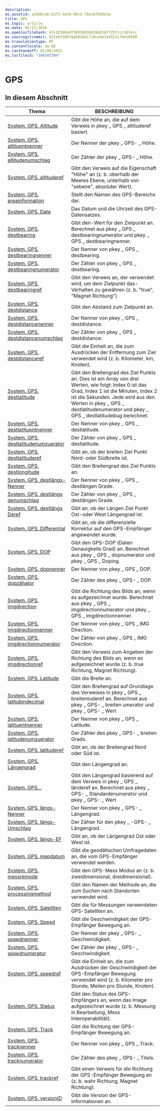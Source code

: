 ```yaml
---
description: .
ms.assetid: a19d6c4e-b3f3-4e54-99cd-76e16f650e3a
title: GPS
ms.topic: article
ms.date: 05/31/2018
ms.openlocfilehash: 67cd2308adf58910b5b0206d18ff25fccc3dfe1c
ms.sourcegitcommit: 831e8f3db78ab820e1710cede244553c70e50500
ms.translationtype: MT
ms.contentlocale: de-DE
ms.lasthandoff: 01/08/2021
ms.locfileid: "106347384"
---
```

# <a name="gps"></a>GPS

## <a name="in-this-section"></a>In diesem Abschnitt



| Thema                                                                                                  | BESCHREIBUNG                                                                                                                                                                                                                                                                                      |
|--------------------------------------------------------------------------------------------------------|--------------------------------------------------------------------------------------------------------------------------------------------------------------------------------------------------------------------------------------------------------------------------------------------------|
| [System. GPS. Altitude](./props-system-gps-altitude.md)<br/>                                 | Gibt die Höhe an, die auf dem Verweis in pkey \_ GPS \_ altituderef basiert.<br/>                                                                                                                                                                                                                  |
| [System. GPS. altituentnenner](./props-system-gps-altitudedenominator.md)<br/>           | Der Nenner der pkey \_ GPS- \_ Höhe.<br/>                                                                                                                                                                                                                                               |
| [System. GPS. altitudenumschlag](./props-system-gps-altitudenumerator.md)<br/>               | Der Zähler der pkey \_ GPS- \_ Höhe.<br/>                                                                                                                                                                                                                                                 |
| [System. GPS. altituderef](./props-system-gps-altituderef.md)<br/>                           | Gibt den Verweis auf die Eigenschaft "Höhe" an (z. b. oberhalb der Meeres Ebene, unterhalb von "sebene", absoluter Wert).<br/>                                                                                                                                                                    |
| [System. GPS. areainformation](./props-system-gps-areainformation.md)<br/>                   | Stellt den Namen des GPS-Bereichs dar.<br/>                                                                                                                                                                                                                                                  |
| [System. GPS. Date](./props-system-gps-date.md)<br/>                                         | Das Datum und die Uhrzeit des GPS-Datensatzes.<br/>                                                                                                                                                                                                                                                  |
| [System. GPS. destbearing](./props-system-gps-destbearing.md)<br/>                           | Gibt den-Wert für den Zielpunkt an. Berechnet aus pkey \_ GPS \_ destbearingnumerator und pkey \_ GPS \_ destbearingnenner.<br/>                                                                                                                                                |
| [System. GPS. destbearingnenner](./props-system-gps-destbearingdenominator.md)<br/>     | Der Nenner von pkey \_ GPS \_ destbearing.<br/>                                                                                                                                                                                                                                            |
| [System. GPS. destbearingnumerator](./props-system-gps-destbearingnumerator.md)<br/>         | Der Zähler von pkey \_ GPS \_ destbearing.<br/>                                                                                                                                                                                                                                              |
| [System. GPS. destbearingref](./props-system-gps-destbearingref.md)<br/>                     | Gibt den Verweis an, der verwendet wird, um dem Zielpunkt das-Verhalten zu gewähren (z. b. "true", "Magnet Richtung")<br/>                                                                                                                                                        |
| [System. GPS. destdistance](./props-system-gps-destdistance.md)<br/>                         | Gibt den Abstand zum Zielpunkt an.<br/>                                                                                                                                                                                                                                      |
| [System. GPS. destdistancenenner](./props-system-gps-destdistancedenominator.md)<br/>   | Der Nenner von pkey \_ GPS \_ destdistance.<br/>                                                                                                                                                                                                                                           |
| [System. GPS. destdistancenumschlag](./props-system-gps-destdistancenumerator.md)<br/>       | Der Zähler von pkey \_ GPS \_ destdistance.<br/>                                                                                                                                                                                                                                             |
| [System. GPS. destdistanceref](./props-system-gps-destdistanceref.md)<br/>                   | Gibt die Einheit an, die zum Ausdrücken der Entfernung zum Ziel verwendet wird (z. b. Kilometer, km, Knoten).<br/>                                                                                                                                                                           |
| [System. GPS. destlatitude](./props-system-gps-destlatitude.md)<br/>                         | Gibt den Breitengrad des Ziel Punkts an. Dies ist ein Array von drei Werten, wie folgt: Index 0 ist das Grad, Index 1 ist die Minuten, Index 2 ist die Sekunden. Jede wird aus den Werten in pkey \_ GPS \_ destlatitudenumerator und pkey \_ GPS \_ destlatitudebug berechnet.<br/> |
| [System. GPS. destlatituentnenner](./props-system-gps-destlatitudedenominator.md)<br/>   | Der Nenner von pkey \_ GPS \_ destlatitude.<br/>                                                                                                                                                                                                                                           |
| [System. GPS. destlatitudenumzuerator](./props-system-gps-destlatitudenumerator.md)<br/>       | Der Zähler von pkey \_ GPS \_ destlatitude.<br/>                                                                                                                                                                                                                                             |
| [System. GPS. destlatituderef](./props-system-gps-destlatituderef.md)<br/>                   | Gibt an, ob der breiten Ziel Punkt Nord-oder Südbreite ist.<br/>                                                                                                                                                                                                          |
| [System. GPS. destlongitude](./props-system-gps-destlongitude.md)<br/>                       | Gibt den Breitengrad des Ziel Punkts an. <br/>                                                                                                                                                                                                                                     |
| [System. GPS. destlängs-Nenner](./props-system-gps-destlongitudedenominator.md)<br/> | Der Nenner von pkey \_ GPS \_ destlängen Grade.<br/>                                                                                                                                                                                                                                          |
| [System. GPS. destlängs denumschlag](./props-system-gps-destlongitudenumerator.md)<br/>     | Der Zähler von pkey \_ GPS \_ destlängen Grade.<br/>                                                                                                                                                                                                                                            |
| [System. GPS. destlängs Deref](./props-system-gps-destlongituderef.md)<br/>                 | Gibt an, ob der Längen Ziel Punkt Ost-oder West Längengrad ist.<br/>                                                                                                                                                                                                          |
| [System. GPS. Differential](./props-system-gps-differential.md)<br/>                         | Gibt an, ob die differenzielle Korrektur auf den GPS-Empfänger angewendet wurde.<br/>                                                                                                                                                                                                            |
| [System. GPS. DOP](./props-system-gps-dop.md)<br/>                                           | Gibt den GPS-DOP (Daten Genauigkeits Grad) an. Berechnet aus pkey \_ GPS \_ dopnumerator und pkey \_ GPS \_ Doping.<br/>                                                                                                                                                              |
| [System. GPS. dopnenner](./props-system-gps-dopdenominator.md)<br/>                     | Der Nenner von pkey \_ GPS \_ DOP.<br/>                                                                                                                                                                                                                                                    |
| [System. GPS. dopzähator](./props-system-gps-dopnumerator.md)<br/>                         | Der Zähler des pkey \_ GPS- \_ DOP.<br/>                                                                                                                                                                                                                                                      |
| [System. GPS. imgdirection](./props-system-gps-imgdirection.md)<br/>                         | Gibt die Richtung des Bilds an, wenn es aufgezeichnet wurde. Berechnet aus pkey \_ GPS \_ imgdirectionnumerator und pkey \_ GPS \_ imgdirectionnenner.<br/>                                                                                                                                   |
| [System. GPS. imgdirectionnenner](./props-system-gps-imgdirectiondenominator.md)<br/>   | Der Nenner von pkey \_ GPS \_ IMG Direction.<br/>                                                                                                                                                                                                                                          |
| [System. GPS. imgdirectionnumerator](./props-system-gps-imgdirectionnumerator.md)<br/>       | Der Zähler von pkey \_ GPS \_ IMG Direction.<br/>                                                                                                                                                                                                                                            |
| [System. GPS. imgdirectionref](./props-system-gps-imgdirectionref.md)<br/>                   | Gibt den Verweis zum Angeben der Richtung des Bilds an, wenn es aufgezeichnet wurde (z. b. true Richtung, Magnet Richtung).<br/>                                                                                                                                                    |
| [System. GPS. Latitude](./props-system-gps-latitude.md)<br/>                                 | Gibt die Breite an.<br/>                                                                                                                                                                                                                                                                   |
| [System. GPS. latitubindecimal](props-system-gps-latitudedecimal.md)<br/>                          | Gibt den Breitengrad auf Grundlage des Verweises in pkey \_ GPS \_ breitentuderef an. Berechnet aus pkey \_ GPS- \_ breiten umerator und pkey \_ GPS- \_ Wert<br/>                                                                                                                              |
| [System. GPS. latituentnenner](./props-system-gps-latitudedenominator.md)<br/>           | Der Nenner von pkey \_ GPS \_ Latitude.<br/>                                                                                                                                                                                                                                               |
| [System. GPS. latitudenumzuerator](./props-system-gps-latitudenumerator.md)<br/>               | Der Zähler des pkey \_ GPS- \_ breiten Grads.<br/>                                                                                                                                                                                                                                                 |
| [System. GPS. latituderef](./props-system-gps-latituderef.md)<br/>                           | Gibt an, ob der Breitengrad Nord oder Süd ist. <br/>                                                                                                                                                                                                                                        |
| [System. GPS. Längengrad](./props-system-gps-longitude.md)<br/>                               | Gibt den Längengrad an.<br/>                                                                                                                                                                                                                                                              |
| [System. GPS...](props-system-gps-longitudedecimal.md)<br/>                        | Gibt den Längengrad basierend auf dem Verweis in pkey \_ GPS \_ länderef an. Berechnet aus pkey \_ GPS- \_ Standardenumerator und pkey \_ GPS- \_ Wert<br/>                                                                                                                          |
| [System. GPS. längs-Nenner](./props-system-gps-longitudedenominator.md)<br/>         | Der Nenner von pkey \_ GPS- \_ Längengrad.<br/>                                                                                                                                                                                                                                              |
| [System. GPS. längs-Umschlag](./props-system-gps-longitudenumerator.md)<br/>             | Der Zähler für den pkey \_ -GPS- \_ Längengrad.<br/>                                                                                                                                                                                                                                                |
| [System. GPS. längs-EF](./props-system-gps-longituderef.md)<br/>                         | Gibt an, ob der Längengrad Ost oder West ist.<br/>                                                                                                                                                                                                                                          |
| [System. GPS. mapdatum](./props-system-gps-mapdatum.md)<br/>                                 | Gibt die geodätischen Umfragedaten an, die vom GPS-Empfänger verwendet werden.<br/>                                                                                                                                                                                                                          |
| [System. GPS. messremode](./props-system-gps-measuremode.md)<br/>                           | Gibt den GPS-Mess Modus an (z. b. zweidimensional, dreidimensional).<br/>                                                                                                                                                                                                 |
| [System. GPS. processingmethod](./props-system-gps-processingmethod.md)<br/>                 | Gibt den Namen der Methode an, die zum Suchen nach Standorten verwendet wird.<br/>                                                                                                                                                                                                                          |
| [System. GPS. Satelliten](./props-system-gps-satellites.md)<br/>                             | Gibt die für Messungen verwendeten GPS-Satelliten an.<br/>                                                                                                                                                                                                                                   |
| [System. GPS. Speed](./props-system-gps-speed.md)<br/>                                       | Gibt die Geschwindigkeit der GPS-Empfänger Bewegung an.<br/>                                                                                                                                                                                                                                     |
| [System. GPS. speednenner](./props-system-gps-speeddenominator.md)<br/>                 | Der Nenner der pkey \_ GPS- \_ Geschwindigkeit.<br/>                                                                                                                                                                                                                                                  |
| [System. GPS. speednumerator](./props-system-gps-speednumerator.md)<br/>                     | Der Zähler der pkey \_ GPS- \_ Geschwindigkeit.<br/>                                                                                                                                                                                                                                                    |
| [System. GPS. speedref](./props-system-gps-speedref.md)<br/>                                 | Gibt die Einheit an, die zum Ausdrücken der Geschwindigkeit der GPS-Empfänger Bewegung verwendet wird (z. b. Kilometer pro Stunde, Meilen pro Stunde, Knoten).<br/>                                                                                                                                                  |
| [System. GPS. Status](./props-system-gps-status.md)<br/>                                     | Gibt den Status des GPS-Empfängers an, wenn das Image aufgezeichnet wurde (z. b. Messung in Bearbeitung, Mess Interoperabilität).<br/>                                                                                                                                            |
| [System. GPS. Track](./props-system-gps-track.md)<br/>                                       | Gibt die Richtung der GPS-Empfänger Bewegung an.<br/>                                                                                                                                                                                                                                 |
| [System. GPS. tracknenner](./props-system-gps-trackdenominator.md)<br/>                 | Der Nenner von pkey \_ GPS \_ Track.<br/>                                                                                                                                                                                                                                                  |
| [System. GPS. tracknumerator](./props-system-gps-tracknumerator.md)<br/>                     | Der Zähler des pkey \_ GPS- \_ Titels.<br/>                                                                                                                                                                                                                                                    |
| [System. GPS. trackref](./props-system-gps-trackref.md)<br/>                                 | Gibt einen Verweis für die Richtung der GPS-Empfänger Bewegung an (z. b. wahr Richtung, Magnet Richtung).<br/>                                                                                                                                                                 |
| [System. GPS. versionID](./props-system-gps-versionid.md)<br/>                               | Gibt die Version der GPS-Informationen an.<br/>                                                                                                                                                                                                                                         |



 

 

 
